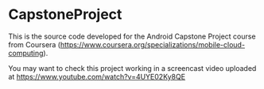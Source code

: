 # CapstoneProject

This is the source code developed for the Android Capstone Project course from Coursera (https://www.coursera.org/specializations/mobile-cloud-computing).

You may want to check this project working in a screencast video uploaded at https://www.youtube.com/watch?v=4UYE02Ky8QE
